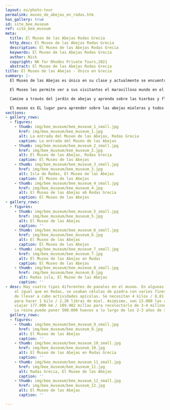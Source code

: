 ```yaml
---
layout: es/photo-tour
permalink: museo_de_abejas_en_rodas.htm
has_gallery: true
id: site_bee_museum
ref: site_bee_museum
meta:
  title: El Museo de las Abejas Rodas Grecia
  http_desc: El Museo de las Abejas Rodas Grecia
  description: El Museo de las Abejas Rodas Grecia
  keywords: El Museo de las Abejas Rodas Grecia
  author: Nick
  copyright: NK for Rhodes Private Tours,2021
  abstract: El Museo de las Abejas Rodas Grecia
title: El Museo de las Abejas - Único en Grecia
summary: |-
  El Museo de las Abejas es único en su clase y actualmente se encuentra abierto al público en Grecia. Fue fundado por la “Melissokomiki Dodecanese” (La Compañía Apícola del Dodecaneso). El museo exhibe la rica historia apícola que las islas griegas han tenido a lo largo de los tiempos, incluyendo la de Rodas. El Museo recibe arriba de 30.000 visitantes cada año.

  El Museo les permite ver a sus visitantes el maravilloso mundo en el que habitan las abejas por medio de panales de observación transparentes. También ofrece una ventana hacia la tradición e historia de la apicultura en Rodas, que incluía a las células de piedra, los cuatro tipos diferentes de panales que existen y el método a través del cual se obtiene la miel. Se caracteriza cada uno de los pasos del proceso, comenzando desde el panal y terminando en la mesa.

  Camine a través del jardín de abejas y aprenda sobre las hierbas y flores que las abejas visitan en Rodas. Visite los puestos interactivos digitales y diviértase con los juegos educativos. Hay siete tiendas de souvenirs donde puede comprar productos apícolas naturales.

  El museo es EL lugar para aprender sobre las abejas mieleras y todos sus subproductos, que incluyen a la miel, el polen, la cera, el propóleo y la jalea real.
sections:
- gallery_rows:
  - figures:
    - thumb: img/bee_museum/bee_museum_1_small.jpg
      href: img/bee_museum/bee_museum_1.jpg
      alt: La entrada del Museo de las Abejas, Rodas Grecia
      caption: La entrada del Museo de las Abejas
    - thumb: img/bee_museum/bee_museum_2_small.jpg
      href: img/bee_museum/bee_museum_2.jpg
      alt: El Museo de las Abejas, Rodas Grecia
      caption: El Museo de las Abejas
    - thumb: img/bee_museum/bee_museum_3_small.jpg
      href: img/bee_museum/bee_museum_3.jpg
      alt: Isla de Rodas, El Museo de las Abejas
      caption: El Museo de las Abejas
    - thumb: img/bee_museum/bee_museum_4_small.jpg
      href: img/bee_museum/bee_museum_4.jpg
      alt: El Museo de las Abejas eb Rodas Grecia
      caption: El Museo de las Abejas
- gallery_rows:
  - figures:
    - thumb: img/bee_museum/bee_museum_5_small.jpg
      href: img/bee_museum/bee_museum_5.jpg
      alt: El Museo de las Abejas
      caption: ''
    - thumb: img/bee_museum/bee_museum_6_small.jpg
      href: img/bee_museum/bee_museum_6.jpg
      alt: El Museo de las Abejas
      caption: El Museo de las Abejas
    - thumb: img/bee_museum/bee_museum_7_small.jpg
      href: img/bee_museum/bee_museum_7.jpg
      alt: El Museo de las Abejas en Rodas
      caption: El Museo de las Abejas
    - thumb: img/bee_museum/bee_museum_8_small.jpg
      href: img/bee_museum/bee_museum_8.jpg
      alt: Rodas isla, El Museo de las Abejas
      caption: ''
- desc: Hay cuatro tipos diferentes de panales en el museo. En algunas islas griegas,
    al igual que en Rodas, se usaban células de piedra con varios fines en el afán
    de llevar a cabo actividades apícolas. Se necesitan 4 kilos / 8,81 libras de néctar
    para hacer 1 kilo / 2,20 libras de miel. Asimismo, son 13.000 las abejas que deben
    viajar 177.000 km / 109.982 millas para recolectarlo de 3-4 millones de flores.
    La reina puede poner 500.000 huevos a lo largo de los 2-3 años de su vida.
  gallery_rows:
  - figures:
    - thumb: img/bee_museum/bee_museum_9_small.jpg
      href: img/bee_museum/bee_museum_9.jpg
      alt: El Museo de las Abejas
      caption: ''
    - thumb: img/bee_museum/bee_museum_10_small.jpg
      href: img/bee_museum/bee_museum_10.jpg
      alt: El Museo de las Abejas en Rodas Grecia
      caption: ''
    - thumb: img/bee_museum/bee_museum_11_small.jpg
      href: img/bee_museum/bee_museum_11.jpg
      alt: Rodas Grecia, El Museo de las Abejas
      caption: ''
    - thumb: img/bee_museum/bee_museum_12_small.jpg
      href: img/bee_museum/bee_museum_12.jpg
      alt: El Museo de las Abejas
      caption: ''

---
```

